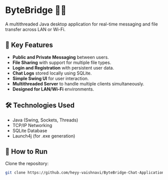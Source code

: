 # ByteBridge 💬📁  
A multithreaded Java desktop application for real-time messaging and file transfer across LAN or Wi-Fi.

## 🔹 Key Features
- **Public and Private Messaging** between users.
- **File Sharing** with support for multiple file types.
- **Login and Registration** with persistent user data.
- **Chat Logs** stored locally using SQLite.
- **Simple Swing UI** for user interaction.
- **Multithreaded Server** to handle multiple clients simultaneously.
- **Designed for LAN/Wi-Fi** environments.

## 🛠 Technologies Used
- Java (Swing, Sockets, Threads)
- TCP/IP Networking
- SQLite Database
- Launch4j (for .exe generation)

## 🧪 How to Run
Clone the repository:
   ```bash
   git clone https://github.com/heyy-vaishnavi/ByteBridge-Chat-Application.git

